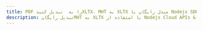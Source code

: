---title: PDF را به  تبدیل کنیدXLTX، MHT به XLTX مبدل رایگان یا Nodejs SDKdescription: تبدیل رایگانMHT به XLTX با استفاده از Nodejs Cloud APIs & SDK همچنین اسناد PDF را در Cloud ایجاد، ویرایش و رندر کنید.---